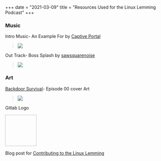 +++
date = "2021-03-09"
title = "Resources Used for the Linux Lemming Podcast"
+++
### Music
Intro Music- An Example For by [Captive Portal](https://freemusicarchive.org/music/Captive_Portal/Toy_Sounds_Vol_1)
> ![](https://freemusicarchive.org/image?file=images%2Falbums%2FCaptive_Portal_-_Toy_Sounds_Vol_1_-_20180907111646426.png&width=290&height=290&type=image)
>

Out Track- Boss Splash by [sawsquarenoise](https://freemusicarchive.org/music/sawsquarenoise/dojokratos) 
> ![](https://freemusicarchive.org/image?file=image%2Fmvlo0sgnTQwV6JoBcNPyOZG0FTb0bkgeikaQPPgt.jpeg&width=290&height=290&type=image)
>

### Art
[Backdoor Survival](https://www.flickr.com/photos/backdoorsurvival/7019634849/in/photolist-bGisT4-7YV4zG-bnCNEQ-at9con-dARur2-dBYisw-oT7t1E-dAT37J-6rtuia-oLXSfZ-37S2CG-aRuWUe-kDQwg4-roDfpm-boj58R-kDQw9a-7VZucT-8rsm94-6JxPZU-yGpo4-9kfA9U-bJGd9-dAhpow-dAkE95-2czD39E-24vBWdY-8FipaZ-5XicUA-82yXVc-dARF94-dAuRXn-dAwJ5K-dAKJf1-5vRA8n-px5YU4-qvv6Gj-KdQHf-aQS4Wp-aQS4Uz-kDQwek-t9whUW-b67Ej-bo1SLp-9LCooV-eer58m-aQS4Qr-eer5aJ-dAQBfD-8vMd4G-dXu9Bp)- Episode 00 cover Art
> ![](https://live.staticflickr.com/7205/7019634849_9101e62305_q.jpg)
>
Gitlab Logo 

<img scr="https://about.gitlab.com/images/press/logo/png/gitlab-icon-1-color-black-rgb.png" width="100" height="100"/> 

Blog post for [Contributing to the Linux Lemming](blog/contributing.md)


[//]: <[dumpster fire](https://www.deviantart.com/geosammy/art/Dumpster-Fire-830738583)>

[//]: <Research - IMG_1367" by [Nicola](https://www.flickr.com/photos/15216811@N06/6067028560) licensed under CC BY 2.0>

[//]: <Stars- [Mike Lewinski](https://www.flickr.com/photos/73449134@N04/8666377749)>

[//]: <Research and Stars were combined using Glimpse Software ~03/2021>
